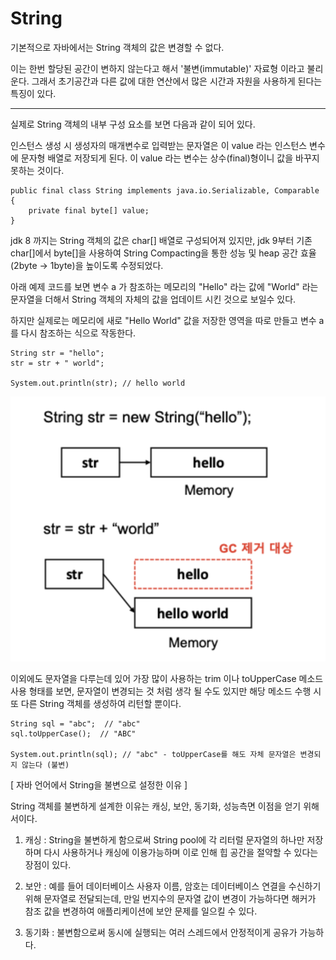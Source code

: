 # String

기본적으로 자바에서는 String 객체의 값은 변경할 수 없다.

이는 한번 할당된 공간이 변하지 않는다고 해서 '불변(immutable)' 자료형 이라고 불리운다. 그래서 초기공간과 다른 값에 대한 연산에서 많은 시간과 자원을 사용하게 된다는 특징이 있다.

---

실제로 String 객체의 내부 구성 요소를 보면 다음과 같이 되어 있다.

인스턴스 생성 시 생성자의 매개변수로 입력받는 문자열은 이 value 라는 인스턴스 변수에 문자형 배열로 저장되게 된다. 이 value 라는 변수는 상수(final)형이니 값을 바꾸지 못하는 것이다.

````
public final class String implements java.io.Serializable, Comparable {
    private final byte[] value;
}
````

jdk 8 까지는 String 객체의 값은 char[] 배열로 구성되어져 있지만, jdk 9부터 기존 char[]에서 byte[]을 사용하여 String Compacting을 통한 성능 및 heap 공간 효율(2byte -> 1byte)을 높이도록 수정되었다.



아래 예제 코드를 보면 변수 a 가 참조하는 메모리의 "Hello" 라는 값에 "World" 라는 문자열을 더해서 String 객체의 자체의 값을 업데이트 시킨 것으로 보일수 있다.

하지만 실제로는 메모리에 새로 "Hello World" 값을 저장한 영역을 따로 만들고 변수 a 를 다시 참조하는 식으로 작동한다.

````
String str = "hello";
str = str + " world";

System.out.println(str); // hello world
````
![string](/image/string.png)

이외에도 문자열을 다루는데 있어 가장 많이 사용하는 trim 이나 toUpperCase 메소드 사용 형태를 보면, 문자열이 변경되는 것 처럼 생각 될 수도 있지만 해당 메소드 수행 시 또 다른 String 객체를 생성하여 리턴할 뿐이다.

````
String sql = "abc";  // "abc"
sql.toUpperCase();  // "ABC"

System.out.println(sql); // "abc" - toUpperCase를 해도 자체 문자열은 변경되지 않는다 (불변)
````

[ 자바 언어에서 String을 불변으로 설정한 이유 ]

String 객체를 불변하게 설계한 이유는 캐싱, 보안, 동기화, 성능측면 이점을 얻기 위해서이다.

1. 캐싱 : String을 불변하게 함으로써 String pool에 각 리터럴 문자열의 하나만 저장하며 다시 사용하거나 캐싱에 이용가능하며 이로 인해 힙 공간을 절약할 수 있다는 장점이 있다.

2. 보안 : 예를 들어 데이터베이스 사용자 이름, 암호는 데이터베이스 연결을 수신하기 위해 문자열로 전달되는데, 만일 번지수의 문자열 값이 변경이 가능하다면 해커가 참조 값을 변경하여 애플리케이션에 보안 문제를 일으킬 수 있다.

3. 동기화 : 불변함으로써 동시에 실행되는 여러 스레드에서 안정적이게 공유가 가능하다.